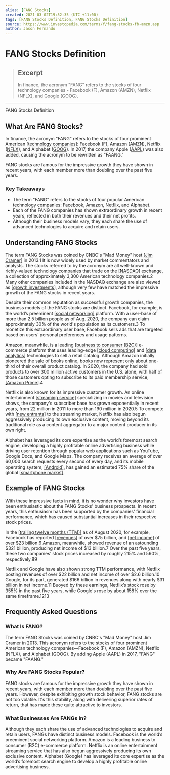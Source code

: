 ```yaml
---
alias: [FANG Stocks]
created: 2021-03-02T19:52:35 (UTC +11:00)
tags: [FANG Stocks Definition, FANG Stocks Definition]
source: https://www.investopedia.com/terms/f/fang-stocks-fb-amzn.asp
author: Jason Fernando
---
```


# FANG Stocks Definition

> ## Excerpt
> In finance, the acronym "FANG" refers to the stocks of four technology companies - Facebook (F), Amazon (AMZN), Netflix (NFLX), and Google (GOOG).

---

FANG Stocks Definition
## What Are FANG Stocks?

In finance, the acronym "FANG" refers to the stocks of four prominent American [[technology companies]](https://www.investopedia.com/terms/t/technology_sector.asp): Facebook ([F](https://www.investopedia.com/markets/quote?tvwidgetsymbol=FB)), Amazon ([AMZN](https://www.investopedia.com/markets/quote?tvwidgetsymbol=AMZN)), Netflix ([NFLX](https://www.investopedia.com/markets/quote?tvwidgetsymbol=NFLX)), and Alphabet ([GOOG](https://www.investopedia.com/markets/quote?tvwidgetsymbol=GOOG)). In 2017, the company Apple ([AAPL](https://www.investopedia.com/markets/quote?tvwidgetsymbol=AAPL)) was also added, causing the acronym to be rewritten as "FAANG."

FANG stocks are famous for the impressive growth they have shown in recent years, with each member more than doubling over the past five years.

### Key Takeaways

-   The term "FANG" refers to the stocks of four popular American technology companies: Facebook, Amazon, Netflix, and Alphabet.
-   Each of the FANG companies has shown extraordinary growth in recent years, reflected in both their revenues and their net profits.
-   Although their business models vary, they each share the use of advanced technologies to acquire and retain users.

## Understanding FANG Stocks

The term FANG Stocks was coined by CNBC's "Mad Money" host [[Jim Cramer]](https://www.investopedia.com/terms/j/jimcramer.asp) in 2013.1 It is now widely used by market commentators and analysts. The stocks referred to by the acronym are all well-known and richly-valued technology companies that trade on the [[NASDAQ]](https://www.investopedia.com/terms/n/nasdaq.asp) exchange, a collection of approximately 3,300 American technology companies.2 Many other companies included in the NASDAQ exchange are also viewed as [[growth investments]](https://www.investopedia.com/terms/g/growthinvesting.asp), although very few have matched the impressive growth of the FANG stocks in recent years.

Despite their common reputation as successful growth companies, the business models of the FANG stocks are distinct. Facebook, for example, is the world’s preeminent [[social networking]](https://www.investopedia.com/terms/s/social-networking.asp) platform. With a user-base of more than 2.5 billion people as of Aug. 2020, the company can claim approximately 30% of the world's population as its customers.3 To monetize this extraordinary user base, Facebook sells ads that are targeted based on users’ personal preferences and usage patterns.

Amazon, meanwhile, is a leading [[business to consumer (B2C)]](https://www.investopedia.com/terms/b/btoc.asp) e-commerce platform that uses leading-edge [[cloud computing]](https://www.investopedia.com/terms/c/cloud-computing.asp) and [[data analytics]](https://www.investopedia.com/terms/d/data-analytics.asp) technologies to sell a retail catalog. Although Amazon initially pioneered the sale of books online, books now represent only about one-third of their overall product catalog. In 2020, the company had sold products to over 300 million active customers in the U.S. alone, with half of those customers opting to subscribe to its paid membership service, [[Amazon Prime]](https://www.investopedia.com/personal-finance/8-lesser-known-benefits-amazon-prime/).4

Netflix is also known for its impressive customer growth. An online entertainment [[streaming service]](https://www.investopedia.com/the-streaming-tv-wars-are-heating-up-fast-4771386) specializing in movies and television shows, the company's subscriber base has grown exponentially in recent years, from 22 million in 2011 to more than 190 million in 2020.5 To compete with [[new entrants]](https://www.investopedia.com/terms/b/barrierstoentry.asp) to the streaming market, Netflix has also begun aggressively producing its own exclusive content, moving beyond its traditional role as a content aggregator to a major content producer in its own right.

Alphabet has leveraged its core expertise as the world’s foremost search engine, developing a highly profitable online advertising business while driving user retention through popular web applications such as YouTube, Google Docs, and Google Maps. The company receives an average of over 60,000 search requests every second of every day, and its mobile operating system, [[Android]](https://www.investopedia.com/terms/a/android-operating-system.asp), has gained an estimated 75% share of the global [[smartphone market]](https://www.investopedia.com/terms/s/smartphone.asp).

## Example of FANG Stocks

With these impressive facts in mind, it is no wonder why investors have been enthusiastic about the FANG Stocks' business prospects. In recent years, this enthusiasm has been supported by the companies' financial performance, which has caused substantial increases in their respective stock prices.

In the [[trailing twelve months (TTM)]](https://www.investopedia.com/terms/t/ttm.asp) as of August 2020, for example, Facebook has reported [[revenues]](https://www.investopedia.com/terms/r/revenue.asp) of over $75 billion, and [[net income]](https://www.investopedia.com/terms/n/netincome.asp) of over $23 billion.6 Amazon, meanwhile, showed revenue of an astounding $321 billion, producing net income of $13 billion.7 Over the past five years, these two companies’ stock prices increased by roughly 215% and 560%, respectively.89

Netflix and Google have also shown strong TTM performance, with Netflix posting revenues of over $22 billion and net income of over $2.6 billion.10 Google, for its part, generated $166 billion in revenues along with nearly $31 billion in net income.11 Buoyed by these earnings, Netflix’s stock rose by 355% in the past five years, while Google's rose by about 158% over the same timeframe.1213

## Frequently Asked Questions

### What Is FANG?

The term FANG Stocks was coined by CNBC's "Mad Money" host Jim Cramer in 2013. This acronym refers to the stocks of four prominent American technology companies—Facebook (F), Amazon (AMZN), Netflix (NFLX), and Alphabet (GOOG). By adding Apple (AAPL) in 2017, "FANG" became "FAANG."

### Why Are FANG Stocks Popular?

FANG stocks are famous for the impressive growth they have shown in recent years, with each member more than doubling over the past five years. However, despite exhibiting growth stock behavior, FANG stocks are not too volatile. It's this stability, along with delivering superior rates of return, that has made these quite attractive to investors.

### What Businesses Are FANGs In?

Although they each share the use of advanced technologies to acquire and retain users, FANGs have distinct business models. Facebook is the world’s preeminent social networking platform. Amazon is a leading business to consumer (B2C) e-commerce platform. Netflix is an online entertainment streaming service that has also begun aggressively producing its own exclusive content. Alphabet (Google) has leveraged its core expertise as the world’s foremost search engine to develop a highly profitable online advertising business.
